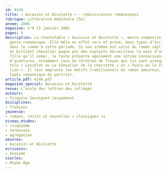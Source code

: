 ```yaml
---
id: 4144
title: « Aucassin et Nicolette » – réminiscences romanesques
rubrique: Littérature médiévale [5e]
annee: 2000
magazine: n°9 15 janvier 2001
pages: 9
description: La chantefable « Aucassin et Nicolette », œuvre composite, relève du
  genre romanesque. Elle mêle en effet vers et prose, deux types d’écriture utilisés
  dans le roman à cette période. Si son schéma est celui du roman idyllique (un jeune
  et brillant chevalier gagne par des exploits merveilleux la main d’une belle jeune
  fille qu’il aime), le texte présente également une intime connaissance des romans
  d’aventures, notamment ceux de Chrétien de Troyes qui lui sont presque contemporains,
  tels « Lancelot ou Le Chevalier de la charrette » et « Yvain ou le Chevalier au
  lion ». Il leur emprunte les motifs traditionnels du roman amoureux, ainsi que le
  topos romanesque du portrait.
article_pdf: 4144.pdf
magazine_special: Aucassin et Nicolette
revue: L’école des lettres des collèges
auteurs:
- Virginie Souvignet-Jacquemont
disciplines:
- français
jeunesse:
- romans, récits et nouvelles « classiques »s
niveau_etudes:
- cinquième
- terminale
- agrégation
oeuvres:
- Aucassin et Nicolette
ecrivains:
- Anonyme
siecles:
- Moyen Âge
---
```

